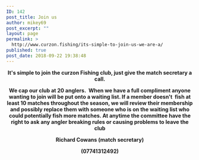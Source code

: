 ```yaml
---
ID: 142
post_title: Join us
author: mikey69
post_excerpt: ""
layout: page
permalink: >
  http://www.curzon.fishing/its-simple-to-join-us-we-are-a/
published: true
post_date: 2018-09-22 19:38:48
---
```

<!-- wp:html -->
<p class="wp-block-verse" style="text-align: center;"><strong>It's simple to join the curzon Fishing club, just give the match secretary a call.</strong></p>
<p style="text-align: center;"><strong>
<!-- /wp:html -->

<!-- wp:html -->
</strong></p>
<p style="text-align: center;"><strong>We cap our club at 20 anglers.&nbsp; When we have a full compliment anyone wanting to join will be put onto a waiting list. If a member doesn't&nbsp; fish at least 10 matches throughout the season, we will review their membership and possibly replace them with someone who is on the waiting list who could potentially fish more matches. At anytime the committee have the right to ask any angler breaking rules or causing problems to leave the club</strong></p>
<p style="text-align: center;"><strong>
<!-- /wp:html -->

<!-- wp:paragraph {"align":"center"} -->
<p style="text-align:center"><strong>Richard Cowans (match secretary)</strong></p>
<!-- /wp:paragraph -->

<!-- wp:paragraph {"align":"center"} -->
<p style="text-align:center"><strong>(07741312492)</strong></p>
<!-- /wp:paragraph -->

<!-- wp:image {"id":383,"align":"center"} -->
<div class="wp-block-image"><figure class="aligncenter"><img src="http://www.curzon.fishing/wp-content/uploads/2018/12/emailaddress.gif" alt="" class="wp-image-383"/></figure></div>
<!-- /wp:image -->